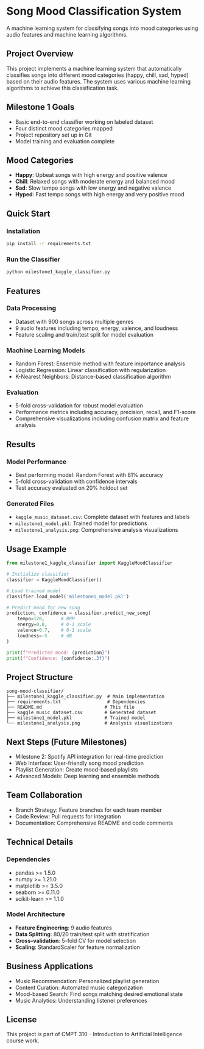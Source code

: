 # Song Mood Classification System

A machine learning system for classifying songs into mood categories using audio features and machine learning algorithms.

## Project Overview
This project implements a machine learning system that automatically classifies songs into different mood categories (happy, chill, sad, hyped) based on their audio features. The system uses various machine learning algorithms to achieve this classification task.

## Milestone 1 Goals
- Basic end-to-end classifier working on labeled dataset
- Four distinct mood categories mapped
- Project repository set up in Git
- Model training and evaluation complete

## Mood Categories
- **Happy**: Upbeat songs with high energy and positive valence
- **Chill**: Relaxed songs with moderate energy and balanced mood
- **Sad**: Slow tempo songs with low energy and negative valence  
- **Hyped**: Fast tempo songs with high energy and very positive mood

## Quick Start

### Installation
```bash
pip install -r requirements.txt
```

### Run the Classifier
```bash
python milestone1_kaggle_classifier.py
```

## Features

### Data Processing
- Dataset with 900 songs across multiple genres
- 9 audio features including tempo, energy, valence, and loudness
- Feature scaling and train/test split for model evaluation

### Machine Learning Models
- Random Forest: Ensemble method with feature importance analysis
- Logistic Regression: Linear classification with regularization
- K-Nearest Neighbors: Distance-based classification algorithm

### Evaluation
- 5-fold cross-validation for robust model evaluation
- Performance metrics including accuracy, precision, recall, and F1-score
- Comprehensive visualizations including confusion matrix and feature analysis

## Results

### Model Performance
- Best performing model: Random Forest with 81% accuracy
- 5-fold cross-validation with confidence intervals
- Test accuracy evaluated on 20% holdout set

### Generated Files
- `kaggle_music_dataset.csv`: Complete dataset with features and labels
- `milestone1_model.pkl`: Trained model for predictions
- `milestone1_analysis.png`: Comprehensive analysis visualizations

## Usage Example

```python
from milestone1_kaggle_classifier import KaggleMoodClassifier

# Initialize classifier
classifier = KaggleMoodClassifier()

# Load trained model
classifier.load_model('milestone1_model.pkl')

# Predict mood for new song
prediction, confidence = classifier.predict_new_song(
    tempo=120,      # BPM
    energy=0.8,     # 0-1 scale
    valence=0.7,    # 0-1 scale
    loudness=-5     # dB
)

print(f"Predicted mood: {prediction}")
print(f"Confidence: {confidence:.3f}")
```

## Project Structure
```
song-mood-classifier/
├── milestone1_kaggle_classifier.py  # Main implementation
├── requirements.txt                 # Dependencies
├── README.md                       # This file
├── kaggle_music_dataset.csv        # Generated dataset
├── milestone1_model.pkl            # Trained model
└── milestone1_analysis.png         # Analysis visualizations
```

## Next Steps (Future Milestones)
- Milestone 2: Spotify API integration for real-time prediction
- Web Interface: User-friendly song mood prediction
- Playlist Generation: Create mood-based playlists
- Advanced Models: Deep learning and ensemble methods

## Team Collaboration
- Branch Strategy: Feature branches for each team member
- Code Review: Pull requests for integration
- Documentation: Comprehensive README and code comments

## Technical Details

### Dependencies
- pandas >= 1.5.0
- numpy >= 1.21.0
- matplotlib >= 3.5.0
- seaborn >= 0.11.0
- scikit-learn >= 1.1.0

### Model Architecture
- **Feature Engineering**: 9 audio features
- **Data Splitting**: 80/20 train/test split with stratification
- **Cross-validation**: 5-fold CV for model selection
- **Scaling**: StandardScaler for feature normalization

## Business Applications
- Music Recommendation: Personalized playlist generation
- Content Curation: Automated music categorization
- Mood-based Search: Find songs matching desired emotional state
- Music Analytics: Understanding listener preferences

## License
This project is part of CMPT 310 - Introduction to Artificial Intelligence course work.